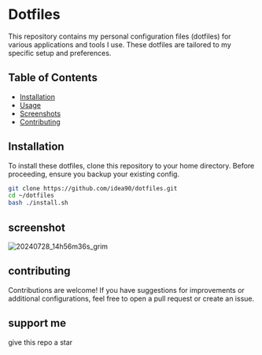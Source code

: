# Dotfiles

This repository contains my personal configuration files (dotfiles) for various applications and tools I use. These dotfiles are tailored to my specific setup and preferences.

## Table of Contents

- [Installation](#installation)
- [Usage](#usage)
- [Screenshots](#screenshots)
- [Contributing](#contributing)

## Installation

To install these dotfiles, clone this repository to your home directory. Before proceeding, ensure you backup your existing config.

```bash
git clone https://github.com/idea90/dotfiles.git
cd ~/dotfiles
bash ./install.sh
```````
## screenshot
![20240728_14h56m36s_grim](https://github.com/user-attachments/assets/edf9a07b-906d-4084-add5-3ea1c11d193c)

## contributing

Contributions are welcome! If you have suggestions for improvements or additional configurations, feel free to open a pull request or create an issue.

## support me
give this repo a star



